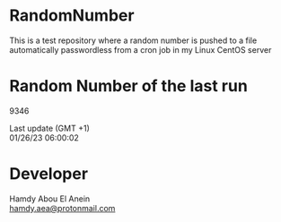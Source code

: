 # RandomNumber    
This is a test repository where a random number is pushed to a file automatically passwordless from a cron job in my Linux CentOS server    
# Random Number of the last run   
9346
      
Last update (GMT +1)    
01/26/23 06:00:02
# Developer    
Hamdy Abou El Anein   
hamdy.aea@protonmail.com
